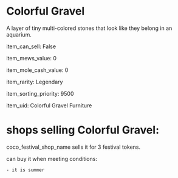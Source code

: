 # Colorful Gravel

A layer of tiny multi-colored stones that look like they belong in an aquarium.

item_can_sell: False

item_mews_value: 0

item_mole_cash_value: 0

item_rarity: Legendary

item_sorting_priority: 9500

item_uid: Colorful Gravel Furniture

# shops selling Colorful Gravel:

coco_festival_shop_name sells it for 3 festival tokens.

  can buy it when meeting conditions: 

    - it is summer
